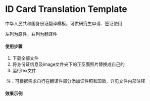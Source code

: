 # ID Card Translation Template

中华人民共和国身份证翻译模板，可供研究生申请、签证使用

左列为原件，右列为翻译件

#### 使用步骤

1. 下载全部文件
2. 将身份证信息及image文件夹下的正反面照片替换成自己的
3. 运行tex文件

​	注：可根据需求自行在翻译件部分添加证件照和国徽，详见文件内部注释

#### 效果示例





